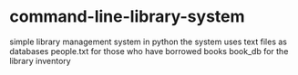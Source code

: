 # command-line-library-system
simple library management system in python
the system uses text files as databases
people.txt for those who have borrowed books
book_db for the library inventory

